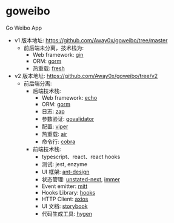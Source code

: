 # goweibo
Go Weibo App

- v1 版本地址: https://github.com/Away0x/goweibo/tree/master
  - 前后端未分离，技术栈为:
    - Web framework: [gin](https://github.com/gin-gonic/gin)
    - ORM: [gorm](https://github.com/go-gorm/gorm)
    - 热重载: [fresh](https://github.com/Away0x/fresh)
- v2 版本地址: https://github.com/Away0x/goweibo/tree/v2
  - 前后端分离:
    - 后端技术栈:
      - Web framework: [echo](https://github.com/labstack/echo)
      - ORM: [gorm](https://github.com/go-gorm/gorm)
      - 日志: [zap](https://github.com/uber-go/zap)
      - 参数验证: [govalidator](https://github.com/thedevsaddam/govalidator)
      - 配置: [viper](github.com/spf13/viper)
      - 热重载: [air](https://github.com/cosmtrek/air)
      - 命令行: [cobra](https://github.com/spf13/cobra)
    - 前端技术栈:
      - typescript、react、react hooks
      - 测试: jest, enzyme
      - UI 框架: [ant-design](https://github.com/ant-design/ant-design)
      - 状态管理: [unstated-next](https://github.com/jamiebuilds/unstated-next), [immer]()
      - Event emitter: [mitt](https://github.com/developit/mitt)
      - Hooks Library: [hooks](https://github.com/alibaba/hooks)
      - HTTP Client: [axios](https://github.com/axios/axios)
      - UI 文档: [storybook](https://github.com/storybookjs/storybook)
      - 代码生成工具: [hygen](https://github.com/jondot/hygen)
      
